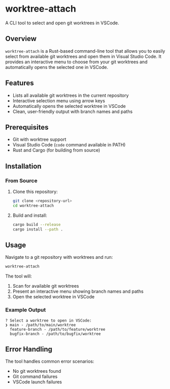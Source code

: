 # worktree-attach

A CLI tool to select and open git worktrees in VSCode.

## Overview

`worktree-attach` is a Rust-based command-line tool that allows you to easily select from available git worktrees and open them in Visual Studio Code. It provides an interactive menu to choose from your git worktrees and automatically opens the selected one in VSCode.

## Features

- Lists all available git worktrees in the current repository
- Interactive selection menu using arrow keys
- Automatically opens the selected worktree in VSCode
- Clean, user-friendly output with branch names and paths

## Prerequisites

- Git with worktree support
- Visual Studio Code (`code` command available in PATH)
- Rust and Cargo (for building from source)

## Installation

### From Source

1. Clone this repository:
   ```bash
   git clone <repository-url>
   cd worktree-attach
   ```

2. Build and install:
   ```bash
   cargo build --release
   cargo install --path .
   ```

## Usage

Navigate to a git repository with worktrees and run:

```bash
worktree-attach
```

The tool will:
1. Scan for available git worktrees
2. Present an interactive menu showing branch names and paths
3. Open the selected worktree in VSCode

### Example Output

```
? Select a worktree to open in VSCode:
❯ main - /path/to/main/worktree
  feature-branch - /path/to/feature/worktree  
  bugfix-branch - /path/to/bugfix/worktree
```

## Error Handling

The tool handles common error scenarios:
- No git worktrees found
- Git command failures
- VSCode launch failures
